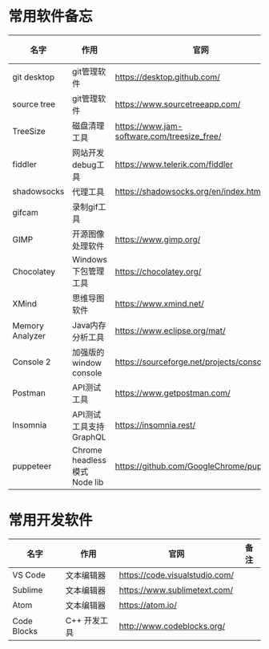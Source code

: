 # 常用软件备忘

| 名字            | 作用                         | 官网                                        | 备注 |
|-----------------|------------------------------|---------------------------------------------|------|
| git desktop     | git管理软件                  | https://desktop.github.com/                 |      |
| source tree     | git管理软件                  | https://www.sourcetreeapp.com/              |      |
| TreeSize        | 磁盘清理工具                 | https://www.jam-software.com/treesize_free/ |      |
| fiddler         | 网站开发debug工具            | https://www.telerik.com/fiddler             |      |
| shadowsocks     | 代理工具                     | https://shadowsocks.org/en/index.html       |      |
| gifcam          | 录制gif工具                  |                                             |      |
| GIMP            | 开源图像处理软件             | https://www.gimp.org/                       |      |
| Chocolatey      | Windows下包管理工具          | https://chocolatey.org/                     |      |
| XMind           | 思维导图软件                 | https://www.xmind.net/                      |      |
| Memory Analyzer | Java内存分析工具             | https://www.eclipse.org/mat/                |      |
| Console 2       | 加强版的window console       | https://sourceforge.net/projects/console/   |      |
| Postman         | API测试工具                  | https://www.getpostman.com/                 |      |
| Insomnia        | API测试工具支持GraphQL       | https://insomnia.rest/                      |      |
| puppeteer       | Chrome headless 模式Node lib | https://github.com/GoogleChrome/puppeteer   |      |

# 常用开发软件

| 名字        | 作用         | 官网                           | 备注 |
|-------------|--------------|--------------------------------|------|
| VS Code     | 文本编辑器   | https://code.visualstudio.com/ |      |
| Sublime     | 文本编辑器   | https://www.sublimetext.com/   |      |
| Atom        | 文本编辑器   | https://atom.io/               |      |
| Code Blocks | C++ 开发工具 | http://www.codeblocks.org/     |      |
